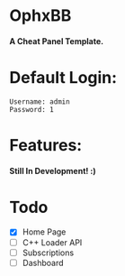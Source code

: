 # OphxBB
#### A Cheat Panel Template.

# Default Login:
```
Username: admin
Password: 1
```

# Features:
#### Still In Development! :)

# Todo
- [x] Home Page
- [ ] C++ Loader API
- [ ] Subscriptions
- [ ] Dashboard